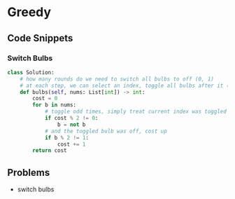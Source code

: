 # Greedy

## Code Snippets

### Switch Bulbs

```python
class Solution:
    # how many rounds do we need to switch all bulbs to off (0, 1)
    # at each step, we can select an index, toggle all bulbs after it (inclusive)
    def bulbs(self, nums: List[int]) -> int:
        cost = 0
        for b in nums:
            # toggle odd times, simply treat current index was toggled
            if cost % 2 != 0:
                b = not b
            # and the toggled bulb was off, cost up
            if b % 2 != 1:
                cost += 1
        return cost
```

## Problems

- switch bulbs
